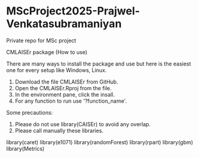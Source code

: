 # MScProject2025-Prajwel-Venkatasubramaniyan
Private repo for MSc project

CMLAISEr package (How to use)

There are many ways to install the package and use but here is the easiest one for every setup like Windows, Linux.

1. Download the file CMLAISEr from GitHub.
2. Open the CMLAISEr.Rproj from the file.
3. In the environment pane, click the insall.
4. For any function to run use '?function_name'.

Some precautions:
1. Please do not use library(CAISEr) to avoid any overlap.
2. Please call manually these libraries.
   
library(caret)
library(e1071)
library(randomForest)
library(rpart)
library(gbm)
library(Metrics)

